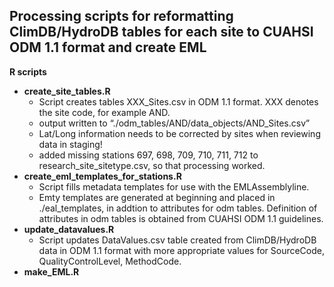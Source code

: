 ## Processing scripts for reformatting ClimDB/HydroDB tables for each site to CUAHSI ODM 1.1 format and create EML

**R scripts**

* **create_site_tables.R**
  * Script creates tables XXX_Sites.csv in ODM 1.1 format. XXX denotes the site code, for example AND.
  * output written to “./odm_tables/AND/data_objects/AND_Sites.csv”
  * Lat/Long information needs to be corrected by sites when reviewing data in staging!
  * added missing stations 697, 698, 709, 710, 711, 712 to research_site_sitetype.csv, so that processing worked.
* **create_eml_templates_for_stations.R**
  *  Script fills metadata templates for use with the EMLAssemblyline.
  *  Emty templates are generated at beginning and placed in ./eal_templates, in addtion to attributes for odm tables. Definition of attributes in odm tables is obtained from CUAHSI ODM 1.1 guidelines.
* **update_datavalues.R**
  * Script updates DataValues.csv table created from ClimDB/HydroDB data in ODM 1.1 format with more appropriate values for SourceCode, QualityControlLevel, MethodCode.
* **make_EML.R**



